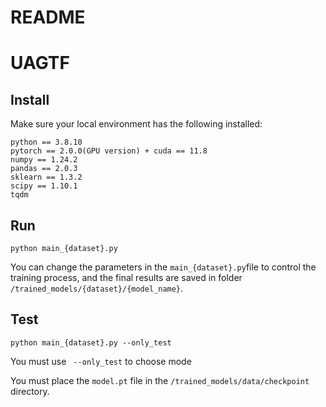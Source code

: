 # README

# UAGTF

## Install

Make sure your local environment has the following installed:

```undefined
python == 3.8.10
pytorch == 2.0.0(GPU version) + cuda == 11.8
numpy == 1.24.2
pandas == 2.0.3
sklearn == 1.3.2
scipy == 1.10.1
tqdm
```

## Run

```undefined
python main_{dataset}.py
```
You can change the parameters in the `main_{dataset}.py`​ file to control the training process, and the final results are saved in folder `/trained_models/{dataset}/{model_name}`​.

## Test

```undefined
python main_{dataset}.py --only_test
```

You must use ` --only_test`​ to choose mode

You must place the `model.pt`​ file in the `/trained_models/data/checkpoint`​ directory.
